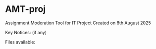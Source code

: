# AMT-proj
Assignment Moderation Tool for IT Project Created on 8th August 2025

Key Notices: (if any)

Files available:
